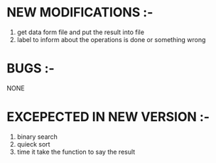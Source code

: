 # NEW MODIFICATIONS :-
1) get data form file and put the result into file
2) label to inform about the operations is done or something wrong

# BUGS :-
NONE

# EXCEPECTED IN NEW VERSION :-
1) binary search
2) quieck sort
3) time it take the function to say the result
